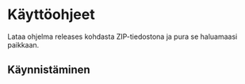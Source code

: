 # Käyttöohjeet #
  
Lataa ohjelma releases kohdasta ZIP-tiedostona ja pura se haluamaasi paikkaan.

## Käynnistäminen
